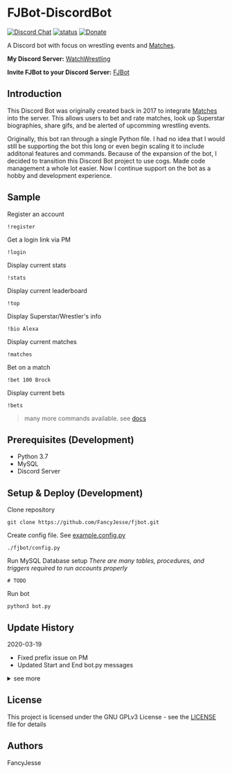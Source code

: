 # FJBot-DiscordBot

[![Discord Chat](https://discordapp.com/api/guilds/361689774723170304/embed.png)](https://discord.gg/Q9mX5hQ/)
[![status](https://img.shields.io/badge/Project%20Status-work--in--progress-green.svg)](#)
[![Donate](https://img.shields.io/badge/Donate-PayPal-green.svg)](https://www.paypal.com/cgi-bin/webscr?cmd=_donations&business=jesus_andrade45%40yahoo%2ecom&lc=US&item_name=GitHub%20Projects&currency_code=USD&bn=PP%2dDonationsBF%3abtn_donateCC_LG%2egif%3aNonHosted)

A Discord bot with focus on wrestling events and  [Matches](https://fancyjesse.com/projects/matches).

**My Discord Server:** [WatchWrestling](https://discord.gg/Q9mX5hQ)

**Invite FJBot to your Discord Server:** [FJBot](https://discordapp.com/oauth2/authorize?&client_id=364938585675137035&scope=bot&permissions=199680)

## Introduction

This Discord Bot was originally created back in 2017 to integrate [Matches](https://fancyjesse.com/projects/matches) into the server. This allows users to bet and rate matches, look up Superstar biographies, share gifs, and be alerted of upcomming wrestling events.

Originally, this bot ran through a single Python file. I had no idea that I would still be supporting the bot this long or even begin scaling it to include additonal features and commands. Because of the expansion of the bot, I decided to transition this Discord Bot project to use cogs. Made code management a whole lot easier.
Now I continue support on the bot as a hobby and development experience.


## Sample

Register an account
```console
!register
```

Get a login link via PM
```console
!login
```

Display current stats
```console
!stats
```

Display current leaderboard
```console
!top
```

Display Superstar/Wrestler's info
```console
!bio Alexa
```

Display current matches
```console
!matches
```

Bet on a match
```console
!bet 100 Brock
```

Display current bets
```console
!bets
```

> many more commands available.
> see [docs](https://fancyjesse.com/projects/fjbot/docs)

##  Prerequisites (Development)

* Python 3.7
* MySQL
* Discord Server

## Setup & Deploy (Development)

Clone repository
```console
git clone https://github.com/FancyJesse/fjbot.git
```

Create config file. See [example.config.py](example.config.py)
```console
./fjbot/config.py
```

Run MySQL Database setup
*There are many tables, procedures, and triggers required to run accounts properly*
```console
# TODO
```

Run bot
```console
python3 bot.py
```


## Update History

2020-03-19
* Fixed prefix issue on PM
* Updated Start and End bot.py messages

<details>
    <summary>see more</summary>

2020-03-12
* Command name changes
* Formatting

2020-03-11
* Docstring and a lot of documentation
* Reconfigured config.py format
* Bug fixes

2020-03-06
* Updated config.py format
* Added option to change command prefix (multi-server support)
* Updated permission checks that required fixed values
* Moved event alerts from matches to scheduler cog
* Started FJBucks cog
* Updated README

2020-03-02
* Number formatting
* README overhaul coming soon

2020-01-17
* Fixed Scheduler COG
* Added support to Royal Rumble entry command

2020-01-06
* Added scheduler cog for routine alerts
* Fixed voice cog permissions for volume
* Updated config file formatting
* Removed weekly alerts from matches cog

2019-10-17
* Added AEW schedule
* Added chatango PM logging/display
* Removed Tweet tasks
* Fixes

2019-05-29
* Added basic logging
* Updated Match short-view text to include titles
* Fixed Mute and Unmute commands

2019-05-21
* Updated Matches command to display short view if too many
* Added current match command

2019-05-19
* Fixed User Register through Chatango
* Organized Chatang cog prints

2019-05-18
* Fixed User Match betting
* Fixed Match team searches

2019-05-17
* Added user register functionality
* Changed Discord message logging to prints (logging later)
* Added cooldown to Open Matches command
* Fixed betting command
* Fixed twitter cog
* Clean up

2019-05-16
* PEP 8 by using [Black](https://github.com/python/black/) - *bye-bye tabs ... :(*
* Code clean-up
* Still to be updated: twitter cog

2019-05-15
* Renamed fjbot.py to bot.py
* Updated admin commands
* Moved base user commands from matches cog to member cog
* Moved config.py to root
* Updated imports of all files
* Added a new error class for future use
* Removed unecessary log messages (moving to logging later)
* Added base royal rumble support
* Updated README structure and setup instructions
* Added 2019.05.14 updates because it mysteriously disappeared
* Still to be updated: twitter cog

2019-05-14
* Added voice cog (based on official example)
* Moved on_member_join to bot.py
* Added user reset password link command
* Updated command names and aliases
* Removed uneeded command based on rewrite

2019-05-13
* Complete rewrite in progress
* Superstar, DiscordUser, ChatangoUser, Match are now classes
* Complete overhaul of Database handling
* Database calls are now handled by the classes
* Updated function checks
* Renamed credentials.py to config.py
* Chatango Bot rewrite
* Update quickembed to support Class structures
* Cleaned up error handling
* Still be updated: twitter cog, voice cog

2019-05-06
* Complete update to comply with discord.py rewrite
* Bot messages are now embeded
* Removed cross-cog dependency
* Added quickembed.py to utils for quick embeded messages
* Commented out Tweepy unsupported calls (Repo does not support new Twitter API)
* Updated voice cog to search YouTube video by title or direct link
* Created a class for: Match, Superstar, Userstats
* Match and User classes can output their info in embed format
* Code cleanup

2019-02-05
* Added Voice cog (plays YouTube audio)
* Role checks are based only on IDs now
* Updated credential sample to include only IDs
* Added function for quick login for registered users
* Added a Discord Channel for Logging
* Added logging calls within project
* Twitter cog updated (functionality limited by latest Twitter API update)
* Updated query calls based on database table updates
* Various new functions added
* Text fixes

2018-10-14
* Added User class
* Updated cogs to use new User class
* Added direct PM to Discord Server owner function
* Updated admin cog checks
* Updated ch library with alterations (bugs found)
* Updated chatango cog to include match listings and betting
* Modifications to dbhandler to explicitly call queries
* Updated credentials to include Discord invite link
* Text fixes

2018-09-06
* Database redesign (to be included in repository)
* Various database optimization within dbhandler
* Created Class module for readability
* Removed \_\_obosolete__ directory
* Updated logging between cogs - all use main fjbot function now
* Added admin commands
* Heavily updated chatango cog
* Updated tweet log within twitter cog to use async functions
* Started progress on twitter cog to accept PMs
* Added additional checks
* Renamed wwe cog to matches
* Bug fixes

2018-06-24
* Updated database reference between cogs
* Added ch.py library used for the chatango.py cog
* Bug fixes

2018-06-10
* Bug fixes with cog communication

2018-06-09
* Transition to cog model

2018-06-08
* Initial introduction to GitHub

</details>

## License

This project is licensed under the GNU GPLv3 License - see the [LICENSE](LICENSE) file for details


## Authors

FancyJesse

